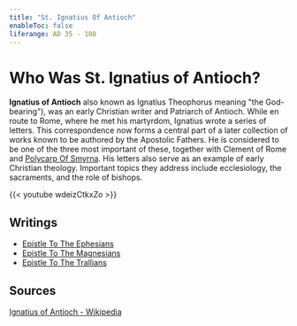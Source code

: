 ```yaml
---
title: "St. Ignatius Of Antioch"
enableToc: false
liferange: AD 35 - 108
---
```


# Who Was St. Ignatius of Antioch?
**Ignatius of Antioch** also known as Ignatius Theophorus meaning "the God-bearing"), was an early Christian writer and Patriarch of Antioch. While en route to Rome, where he met his martyrdom, Ignatius wrote a series of letters. This correspondence now forms a central part of a later collection of works known to be authored by the Apostolic Fathers. He is considered to be one of the three most important of these, together with Clement of Rome and [Polycarp Of Smyrna](apostolic%20fathers/Polycarp%20Of%20Smyrna). His letters also serve as an example of early Christian theology. Important topics they address include ecclesiology, the sacraments, and the role of bishops. 


{{< youtube wdeizCtkxZo >}}

## Writings
- [Epistle To The Ephesians](apostolic%20fathers/Ignatius%20Of%20Antioch/Epistle%20To%20The%20Ephesians)
- [Epistle To The Magnesians](apostolic%20fathers/Ignatius%20Of%20Antioch/The%20Epistle%20of%20Ignatius%20to%20the%20Magnesians)
- [Epistle To The Trallians](apostolic%20fathers/Ignatius%20Of%20Antioch/The%20Epistle%20of%20Ignatius%20to%20the%20Trallians)

## Sources
[Ignatius of Antioch - Wikipedia](https://en.wikipedia.org/wiki/Ignatius_of_Antioch)
